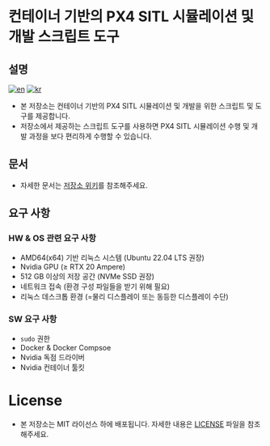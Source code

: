 # 컨테이너 기반의 PX4 SITL 시뮬레이션 및 개발 스크립트 도구

## 설명

[![en](https://img.shields.io/badge/lang-en-red.svg)](./README.md)
[![kr](https://img.shields.io/badge/lang-kr-blue.svg)](./README-KR.md)

- 본 저장소는 컨테이너 기반의 PX4 SITL 시뮬레이션 및 개발을 위한 스크립트 및 도구를 제공합니다.
- 저장소에서 제공하는 스크립트 도구를 사용하면 PX4 SITL 시뮬레이션 수행 및 개발 과정을 보다 편리하게 수행할 수 있습니다.

## 문서

- 자세한 문서는 [저장소 위키](https://github.com/kestr31/PX4-SITL-Runner/wiki)를 참조해주세요.

## 요구 사항

### HW & OS 관련 요구 사항

- AMD64(x64) 기반 리눅스 시스템 (Ubuntu 22.04 LTS 권장)
- Nvidia GPU (≥ RTX 20 Ampere)
- 512 GB 이상의 저장 공간 (NVMe SSD 권장)
- 네트워크 접속 (환경 구성 파일들을 받기 위해 필요)
- 리눅스 데스크톱 환경 (=물리 디스플레이 또는 동등한 디스플레이 수단)
### SW 요구 사항

- `sudo` 권한
- Docker & Docker Compsoe
- Nvidia 독점 드라이버
- Nvidia 컨테이너 툴킷

# License

- 본 저장소는 MIT 라이선스 하에 배포됩니다. 자세한 내용은 [LICENSE](./LICENSE) 파일을 참조해주세요.